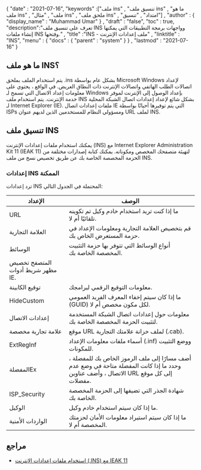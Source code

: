 {
  "date" : "2021-07-16",
  "keywords" :["ملف ins" , "تنسيق ملف ins" , "ما هو ملف ins" , "ملف" , "مثال ins" , "ملحق ملف ins" , "امتداد" , "تنسيق"] ,
  "author" : {
    "display_name" : "Muhammad Umar"
} ,
  "draft" : "false",
  "toc" : true,
  "description":"تعرف على تنسيق ملف INS وواجهات برمجة التطبيقات التي يمكنها إنشاء ملفات INS وفتحها." ,
  "title" :"INS - ملف إعدادات الإنترنت" ,
  "linktitle" : "INS",
  "menu" : {
    "docs" : {
      "parent" : "system"
}
} ,
  "lastmod" : "2021-07-16"
}

## ما هو ملف INS؟

يتم استخدام الملف بملحق .ins بشكل عام بواسطة Microsoft Windows لإعداد اتصالات الطلب الهاتفي واتصالات الإنترنت ذات النطاق العريض. في الواقع ، يحتوي على معلومات إعداد الاتصال التي تسمح لـ Windows بإعداد الوصول إلى الإنترنت لموفر خدمة الإنترنت. يتم استخدام ملف INS بشكل شائع لإعداد إعدادات اتصال الشبكة المحلية لـ Internet Explorer (IE). ملفات إعدادات اتصال IE التي يتم توفيرها أحيانًا بواسطة ISPs ومسؤولي النظام للمستخدمين الذين لديهم عنوان URL لملف INS.

## تنسيق ملف INS
يمكنك استخدام ملفات إعدادات الإنترنت (INS) مع Internet Explorer Administration Kit 11 (IEAK 11) لتهيئة متصفحك المخصص ومكوناته. يمكنك كتابة إصدارات مختلفة من الحزمة المخصصة الخاصة بك عن طريق تخصيص نسخ من ملف INS.

### إعدادات INS الممكنة
ترد إعدادات INS المحتملة في الجدول التالي:

| الإعداد | الوصف |
-----|---------|
| URL | ما إذا كنت تريد استخدام خادم وكيل تم تكوينه تلقائيًا أم لا. |
| العلامة التجارية | قم بتخصيص العلامة التجارية ومعلومات الإعداد في حزمة المستعرض الخاص بك. |
| الوسائط | أنواع الوسائط التي تتوفر بها حزمة التثبيت المخصصة الخاصة بك. |
| المتصفح تخصيص مظهر شريط أدوات IE. |
| توقيع الكابينة | معلومات التوقيع الرقمي لبرامجك. |
| HideCustom | ما إذا كان سيتم إخفاء المعرف الفريد العمومي (GUID) لكل مكون مخصص أم لا. |
| إعدادات الاتصال | معلومات حول إعدادات اتصال الشبكة المستخدمة لتثبيت الحزمة المخصصة الخاصة بك. |
| علامة تجارية مخصصة | موقع URL لملف خزانة علامتك التجارية (.cab). |
| ExtRegInf | أسماء ملفات معلومات الإعداد (.inf) ووضع التثبيت للمكونات. |
| المفضلةEx | أضف مسارًا إلى ملف الرموز الخاص بك للمفضلة ، وحدد ما إذا كانت المفضلة متاحة في وضع عدم الاتصال ، وأضف عناوين URL إلى كل موقع مفضلات. |
| ISP_Security | شهادة الجذر التي تضيفها إلى الحزمة المخصصة الخاصة بك. |
| الوكيل | ما إذا كان سيتم استخدام خادم وكيل. |
| الواردات الأمنية | ما إذا كان سيتم استيراد معلومات الأمان لحزمتك المخصصة أم لا. |




## مراجع

* [استخدام ملفات إعدادات الإنترنت (.INS) مع IEAK 11](https://learn.microsoft.com/en-us/internet-explorer/ie11-ieak/using-internet-settings-ins-files)


